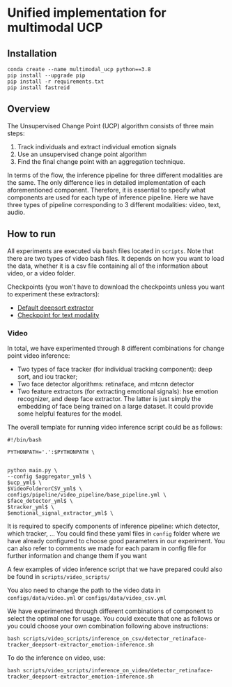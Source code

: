# Unified implementation for multimodal UCP
## Installation

```
conda create --name multimodal_ucp python==3.8
pip install --upgrade pip
pip install -r requirements.txt
pip install fastreid
```

## Overview

The Unsupervised Change Point (UCP) algorithm consists of three main steps:
1. Track individuals and extract individual emotion signals
2. Use an unsupervised change point algorithm
3. Find the final change point with an aggregation technique.

In terms of the flow, the inference pipeline for three different modalities are the same. The only difference lies in detailed implementation of each aforementioned component. Therefore, it is essential to specify what components are used for each type of inference pipeline. Here we have three types of pipeline corresponding to 3 different modalities: video, text, audio.


## How to run
All experiments are executed via bash files located in ```scripts```. Note that there are two types of video bash files. It depends on how you want to load the data, whether it is a csv file containing all of the information about video, or a video folder.

Checkpoints (you won't have to download the checkpoints unless you want to experiment these extractors):
- [Default deepsort extractor](https://drive.google.com/file/d/1_qwTWdzT9dWNudpusgKavj_4elGgbkUN/view?usp=sharing)
- [Checkpoint for text modality](https://drive.google.com/file/d/18ROp7W-L1k81-YcZ-0amS8PugLt4B04b/view?usp=sharing)

### Video
In total, we have experimented through 8 different combinations for change point video inference:

- Two types of face tracker (for individual tracking component): deep sort, and iou tracker;
- Two face detector algorithms: retinaface, and mtcnn detector
- Two feature extractors (for extracting emotional signals): hse emotion recognizer, and deep face extractor. The latter is just simply the embedding of face being trained on a large dataset. It could provide some helpful features for the model.

The overall template for running video inference script could be as follows:

```
#!/bin/bash

PYTHONPATH='.':$PYTHONPATH \


python main.py \
--config $aggregator_yml$ \
$ucp_yml$ \
$VideoFolderorCSV_yml$ \
configs/pipeline/video_pipeline/base_pipeline.yml \
$face_detector_yml$ \
$tracker_yml$ \
$emotional_signal_extractor_yml$ \
```

It is required to specify components of inference pipeline: which detector, which tracker, … You could find these yaml files in ```config``` folder where we have already configured to choose good parameters in our experiment. You can also refer to comments we made for each param in config file for further information and change them if you want

A few examples of video inference script that we have prepared could also be found in ```scripts/video_scripts/```

You also need to change the path to the video data in ```configs/data/video.yml``` or ```configs/data/video_csv.yml```

We have experimented through different combinations of component to select the optimal one for usage. You could execute that one as follows or you could choose your own combination following above instructions:
```
bash scripts/video_scripts/inference_on_csv/detector_retinaface-tracker_deepsort-extractor_emotion-inference.sh
```

To do the inference on video, use:
```
bash scripts/video_scripts/inference_on_video/detector_retinaface-tracker_deepsort-extractor_emotion-inference.sh
```